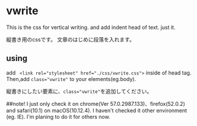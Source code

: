 # vwrite

This is the css for vertical writing.
and add indent head of text.
just it.

縦書き用のcssです。
文章のはじめに段落を入れます。

## using
add ``` <link rel="stylesheet" href="./css/vwrite.css">``` inside of head tag.
Then,add ```class="vwrite"``` to your elements(eg.body).

縦書きにしたい要素に、```class="vwrite"```を追加してください。


##note!
I just only check it on chrome(Ver 57.0.2987.133)、firefox(52.0.2) and safari(10.1) on macOS(10.12.4).
I haven't checked it other environment (eg. IE). I'm planing to do it for others now.
